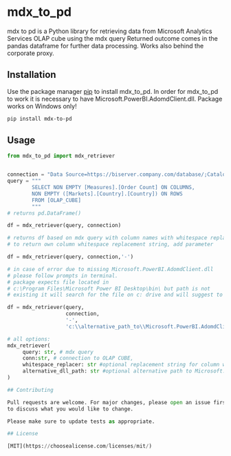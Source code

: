 # mdx_to_pd

mdx to pd is a Python library for retrieving data from Microsoft Analytics Services OLAP cube using the mdx query Returned outcome comes in the pandas dataframe for further data processing.
Works also behind the corporate proxy.

## Installation

Use the package manager [pip](https://pip.pypa.io/en/stable/) to install mdx_to_pd.
In order for mdx_to_pd to work it is necessary to have Microsoft.PowerBI.AdomdClient.dll.
Package works on Windows only!

```bash
pip install mdx-to-pd
```

## Usage

```python
from mdx_to_pd import mdx_retriever


connection = "Data Source=https://biserver.company.com/database/;Catalog=Model;"
query = """
        SELECT NON EMPTY [Measures].[Order Count] ON COLUMNS,
        NON EMPTY ([Markets].[Country].[Country]) ON ROWS
        FROM [OLAP_CUBE]
        """
# returns pd.DataFrame()

df = mdx_retriever(query, connection)

# returns df based on mdx query with column names with whitespace replaced by '_'
# to return own column whitespace replacement string, add parameter 

df = mdx_retriever(query, connection,'-')

# in case of error due to missing Microsoft.PowerBI.AdomdClient.dll
# please follow prompts in terminal.
# package expects file located in 
# c:\Program Files\Microsoft Power BI Desktop\bin\ but path is not
# existing it will search for the file on c: drive and will suggest to add this as parameter

df = mdx_retriever(query, 
                   connection,
                   '-',
                   'c:\\alternative_path_to\\Microsoft.PowerBI.AdomdClient.dll')

# all options:
mdx_retriever(
     query: str, # mdx query
     conn:str, # connection to OLAP CUBE,
     whitespace_replacer: str #optional replacement string for column whitespaces
     alternative_dll_path: str #optional alternative path to Microsoft.PowerBI.AdomdClient.dll
)

## Contributing

Pull requests are welcome. For major changes, please open an issue first
to discuss what you would like to change.

Please make sure to update tests as appropriate.

## License

[MIT](https://choosealicense.com/licenses/mit/)